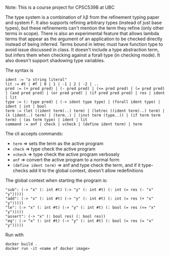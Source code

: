 Note: This is a course project for CPSC539B at UBC

The type system is a combination of λβ from the refinement typing paper and system F.  It also supports refining arbitrary types (instead of just base types), but these refinements can't mention the term they refine (only other terms in scope).  There is also an experimental feature that allows lambda terms that appear as the argument of an application to be checked directly instead of being inferred.  Terms bound in letrec must have function type to avoid issue discussed in class. It doesn't include a type abstraction term, but infers them when checking against a forall type (in checking mode). It also doesn't support shadowing type variables.

The syntax is
```
ident := "a string literal"
lit := #t | #f | 0 | 1 | -1 | 2 | -2 | ..
pred := (+ pred pred) | (- pred pred) | (<= pred pred) | (= pred pred) | (and pred pred) | (or pred pred) | (if pred pred pred) | res | ident | lit
type := (: type pred) | (-> ident type type) | (forall ident type) | ident | int | bool
term := (let ((ident term)..) term) | (letrec ((ident term)..) term) | (λ (ident..) term) | (term..) | (inst term (type..)) | (if term term term) | (as term type) | ident | lit
command := anf | check | vcheck | (define ident term) | term
```
The cli accepts commands:
* `term` => sets the term as the active program
* `check` => type check the active program
* `vcheck` => type check the active program verbosely
* `anf` => convert the active program to a normal form
* `(define ident term)` => anf and type check the term, and if it type-checks add it to the global context, doesn't allow redefinitions

The global context when starting the program is:
```
"sub": (-> "x" (: int #t) (-> "y" (: int #t) (: int (= res (- "x" "y")))))
"add": (-> "x" (: int #t) (-> "y" (: int #t) (: int (= res (+ "x" "y")))))
"le": (-> "x" (: int #t) (-> "y" (: int #t) (: bool (= res (<= "x" "y")))))
"assert": (-> "x" (: bool res) (: bool res))
"eq": (-> "x" (: int #t) (-> "y" (: int #t) (: bool (= res (= "x" "y")))))
```

Run with
```
docker build .
docker run -it <name of docker image>
```
